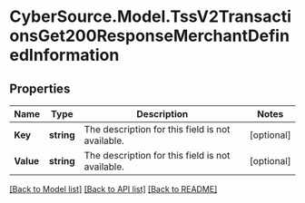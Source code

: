 # CyberSource.Model.TssV2TransactionsGet200ResponseMerchantDefinedInformation
## Properties

Name | Type | Description | Notes
------------ | ------------- | ------------- | -------------
**Key** | **string** | The description for this field is not available. | [optional] 
**Value** | **string** | The description for this field is not available. | [optional] 

[[Back to Model list]](../README.md#documentation-for-models) [[Back to API list]](../README.md#documentation-for-api-endpoints) [[Back to README]](../README.md)

